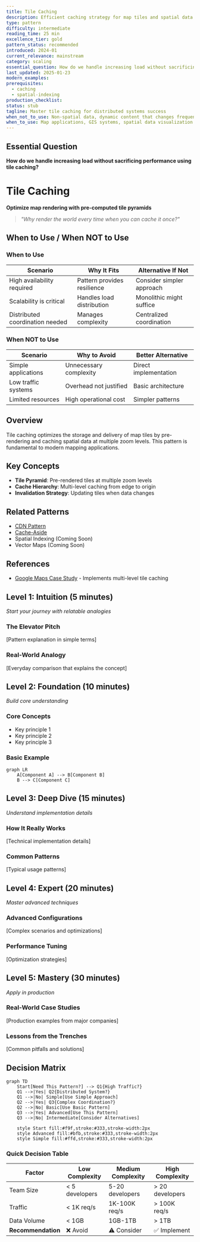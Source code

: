 ```yaml
---
title: Tile Caching
description: Efficient caching strategy for map tiles and spatial data at multiple zoom levels
type: pattern
difficulty: intermediate
reading_time: 25 min
excellence_tier: gold
pattern_status: recommended
introduced: 2024-01
current_relevance: mainstream
category: scaling
essential_question: How do we handle increasing load without sacrificing performance using tile caching?
last_updated: 2025-01-23
modern_examples:
prerequisites:
  - caching
  - spatial-indexing
production_checklist:
status: stub
tagline: Master tile caching for distributed systems success
when_not_to_use: Non-spatial data, dynamic content that changes frequently
when_to_use: Map applications, GIS systems, spatial data visualization
---
```


## Essential Question

**How do we handle increasing load without sacrificing performance using tile caching?**


# Tile Caching

**Optimize map rendering with pre-computed tile pyramids**

> *"Why render the world every time when you can cache it once?"*


## When to Use / When NOT to Use

### When to Use

| Scenario | Why It Fits | Alternative If Not |
|----------|-------------|-------------------|
| High availability required | Pattern provides resilience | Consider simpler approach |
| Scalability is critical | Handles load distribution | Monolithic might suffice |
| Distributed coordination needed | Manages complexity | Centralized coordination |

### When NOT to Use

| Scenario | Why to Avoid | Better Alternative |
|----------|--------------|-------------------|
| Simple applications | Unnecessary complexity | Direct implementation |
| Low traffic systems | Overhead not justified | Basic architecture |
| Limited resources | High operational cost | Simpler patterns |

## Overview

Tile caching optimizes the storage and delivery of map tiles by pre-rendering and caching spatial data at multiple zoom levels. This pattern is fundamental to modern mapping applications.

## Key Concepts

- **Tile Pyramid**: Pre-rendered tiles at multiple zoom levels
- **Cache Hierarchy**: Multi-level caching from edge to origin
- **Invalidation Strategy**: Updating tiles when data changes

## Related Patterns
- [CDN Pattern](../scaling/edge-computing)
- [Cache-Aside](cache-aside.md)
- Spatial Indexing (Coming Soon)
- Vector Maps (Coming Soon)

## References
- [Google Maps Case Study](case-studies/google-maps) - Implements multi-level tile caching

## Level 1: Intuition (5 minutes)

*Start your journey with relatable analogies*

### The Elevator Pitch
[Pattern explanation in simple terms]

### Real-World Analogy
[Everyday comparison that explains the concept]

## Level 2: Foundation (10 minutes)

*Build core understanding*

### Core Concepts
- Key principle 1
- Key principle 2
- Key principle 3

### Basic Example
```mermaid
graph LR
    A[Component A] --> B[Component B]
    B --> C[Component C]
```

## Level 3: Deep Dive (15 minutes)

*Understand implementation details*

### How It Really Works
[Technical implementation details]

### Common Patterns
[Typical usage patterns]

## Level 4: Expert (20 minutes)

*Master advanced techniques*

### Advanced Configurations
[Complex scenarios and optimizations]

### Performance Tuning
[Optimization strategies]

## Level 5: Mastery (30 minutes)

*Apply in production*

### Real-World Case Studies
[Production examples from major companies]

### Lessons from the Trenches
[Common pitfalls and solutions]


## Decision Matrix

```mermaid
graph TD
    Start[Need This Pattern?] --> Q1{High Traffic?}
    Q1 -->|Yes| Q2{Distributed System?}
    Q1 -->|No| Simple[Use Simple Approach]
    Q2 -->|Yes| Q3{Complex Coordination?}
    Q2 -->|No| Basic[Use Basic Pattern]
    Q3 -->|Yes| Advanced[Use This Pattern]
    Q3 -->|No| Intermediate[Consider Alternatives]
    
    style Start fill:#f9f,stroke:#333,stroke-width:2px
    style Advanced fill:#bfb,stroke:#333,stroke-width:2px
    style Simple fill:#ffd,stroke:#333,stroke-width:2px
```

### Quick Decision Table

| Factor | Low Complexity | Medium Complexity | High Complexity |
|--------|----------------|-------------------|-----------------|
| Team Size | < 5 developers | 5-20 developers | > 20 developers |
| Traffic | < 1K req/s | 1K-100K req/s | > 100K req/s |
| Data Volume | < 1GB | 1GB-1TB | > 1TB |
| **Recommendation** | ❌ Avoid | ⚠️ Consider | ✅ Implement |
